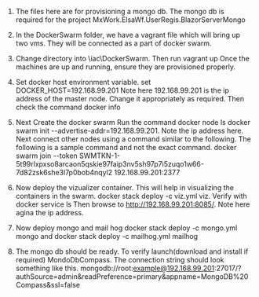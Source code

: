 1.	The files here are for provisioning a mongo db. 
	The mongo db is required for the project MxWork.ElsaWf.UserRegis.BlazorServerMongo
2.	In the DockerSwarm folder, we have a vagrant file which will bring up two vms. They will be connected as a part of docker swarm.

3.	Change directory into \iac\DockerSwarm. Then run vagrant up
	Once the machines are up and running, ensure they are provisioned properly. 

4.	Set docker host environment variable.
	set DOCKER_HOST=192.168.99.201
	Note here 192.168.99.201 is the ip address of the master node.
	Change it appropriately as required.
	Then check the command docker info

5.	Next Create the docker swarm
	Run the command docker node ls
	docker swarm init --advertise-addr=192.168.99.201. Note the ip address here.
	Next connect other nodes using a command similar to the following. The following is a sample command and not the exact command.
	docker swarm join --token SWMTKN-1-5t99rlxpxso8arcaon5qskie97faip3nv5sh97p7i5zuqo1w66-7d82zsk6she3l7p0bob4nqyl2 192.168.99.201:2377

6. 	Now deploy the vizualizer container. This will help in visualizing the containers in the swarm.
	docker stack deploy -c viz.yml viz.
	Verify with docker service ls
	Then browse to http://192.168.99.201:8085/. Note here agina the ip address.
	
7.	Now deploy mongo and mail hog
	docker stack deploy -c mongo.yml mongo
	and
	docker stack deploy -c mailhog.yml mailhog

8.	The mongo db should be ready. To verify launch(download and install if required) MondoDbCompass.
	The connection string should look something like this.
	mongodb://root:example@192.168.99.201:27017/?authSource=admin&readPreference=primary&appname=MongoDB%20Compass&ssl=false

	
	